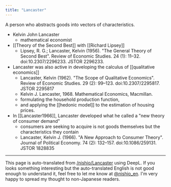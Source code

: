 ```yaml
---
title: "Lancaster"
---
```


A person who abstracts goods into vectors of characteristics.

- Kelvin John Lancaster
    - mathematical economist
- [[Theory of the Second Best]] with [[Richard Lipsey]]
    - Lipsey, R. G.; Lancaster, Kelvin (1956). "The General Theory of Second Best". Review of Economic Studies. 24 (1): 11–32. doi:10.2307/2296233. JSTOR 2296233.
- Lancaster was also active in developing the calculus of [[qualitative economics]]
    - Lancaster, Kelvin (1962). "The Scope of Qualitative Economics". Review of Economic Studies. 29 (2): 99–123. doi:10.2307/2295817. JSTOR 2295817
    - Kelvin J. Lancaster, 1968. Mathematical Economics, Macmillan.
    - formulating the household production function,
    - and applying the [[hedonic model]] to the estimation of housing prices.
- In [[Lancaster1966]], Lancaster developed what he called a "new theory of consumer demand"
    - consumers are seeking to acquire is not goods themselves but the characteristics they contain
    - Lancaster, Kelvin J. (1966). "A New Approach to Consumer Theory". Journal of Political Economy. 74 (2): 132–157. doi:10.1086/259131. JSTOR 1828835
---
This page is auto-translated from [/nishio/Lancaster](https://scrapbox.io/nishio/Lancaster) using DeepL. If you looks something interesting but the auto-translated English is not good enough to understand it, feel free to let me know at [@nishio_en](https://twitter.com/nishio_en). I'm very happy to spread my thought to non-Japanese readers.